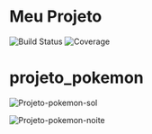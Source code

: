 # Meu Projeto

![Build Status](https://img.shields.io/badge/build-passing-brightgreen)
![Coverage](https://img.shields.io/badge/coverage-95%25-green)


# projeto_pokemon

![Projeto-pokemon-sol](https://github.com/Sayonnara/projeto_pokemon/assets/95715855/2b7fc648-4c94-4371-95d9-9dc07f0e929e)

![Projeto-pokemon-noite](https://github.com/Sayonnara/projeto_pokemon/assets/95715855/fe8eff7c-18b2-4d16-9057-9c9521731555)
